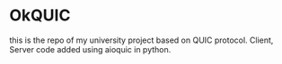 # OkQUIC

this is the repo of my university project based on QUIC protocol. Client, Server code added using aioquic in python.
